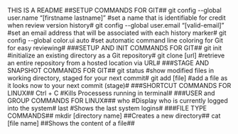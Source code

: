 THIS IS A README
##SETUP COMMANDS FOR GIT##
git config --global user.name “[firstname lastname]” #set a name that is identifiable for credit when review version history#
git config --global user.email “[valid-email]” #set an email address that will be associated with each history marker#
git config --global color.ui auto #set automatic command line coloring for Git for easy reviewing#
###SETUP AND INIT COMMANDS FOR GIT##
git init #initialize an existing directory as a Git repository#
git clone [url] #retrieve an entire repository from a hosted location via URL#
###STAGE AND SNAPSHOT COMMANDS FOR GIT##
git status #show modified files in working directory, staged for your next commit#
git add [file] #add a file as it looks now to your next commit (stage)#
###SHORTCUT COMMANDS FOR LINUX##
Ctrl + C #Kills Processess running in terminal#
###USER and GROUP COMMANDS FOR LINUX###
who #Display who is currently logged into the system#
last #Shows the last system logins#
###FILE TYPE COMMANDS##
mkdir [directory name] ##Creates a new directory##
cat [file name] ##Shows the content of a file##
